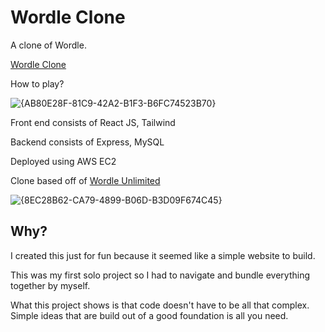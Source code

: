 # Wordle Clone

A clone of Wordle.

[Wordle Clone](https://wordle.david-chen.org)

How to play?

![{AB80E28F-81C9-42A2-B1F3-B6FC74523B70}](https://github.com/user-attachments/assets/aa10ada3-db92-4155-88fc-6cb190dd32c9)

Front end consists of React JS, Tailwind

Backend consists of Express, MySQL

Deployed using AWS EC2

Clone based off of [Wordle Unlimited](https://wordleunlimited.org/)

![{8EC28B62-CA79-4899-B06D-B3D09F674C45}](https://github.com/user-attachments/assets/d4ea9185-a0ee-42f2-ba94-ed1ec45975c0)

## Why?

I created this just for fun because it seemed like a simple website to build. 

This was my first solo project so I had to navigate and bundle everything together by myself.

What this project shows is that code doesn't have to be all that complex. Simple ideas that are build out of a good foundation is all you need. 
